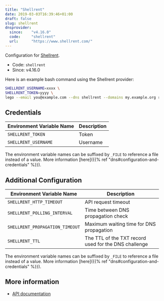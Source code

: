 ```yaml
---
title: "Shellrent"
date: 2019-03-03T16:39:46+01:00
draft: false
slug: shellrent
dnsprovider:
  since:    "v4.16.0"
  code:     "shellrent"
  url:      "https://www.shellrent.com/"
---
```


<!-- THIS DOCUMENTATION IS AUTO-GENERATED. PLEASE DO NOT EDIT. -->
<!-- providers/dns/shellrent/shellrent.toml -->
<!-- THIS DOCUMENTATION IS AUTO-GENERATED. PLEASE DO NOT EDIT. -->


Configuration for [Shellrent](https://www.shellrent.com/).


<!--more-->

- Code: `shellrent`
- Since: v4.16.0


Here is an example bash command using the Shellrent provider:

```bash
SHELLRENT_USERNAME=xxxx \
SHELLRENT_TOKEN=yyyy \
lego --email you@example.com --dns shellrent --domains my.example.org run
```




## Credentials

| Environment Variable Name | Description |
|-----------------------|-------------|
| `SHELLRENT_TOKEN` | Token |
| `SHELLRENT_USERNAME` | Username |

The environment variable names can be suffixed by `_FILE` to reference a file instead of a value.
More information [here]({{% ref "dns#configuration-and-credentials" %}}).


## Additional Configuration

| Environment Variable Name | Description |
|--------------------------------|-------------|
| `SHELLRENT_HTTP_TIMEOUT` | API request timeout |
| `SHELLRENT_POLLING_INTERVAL` | Time between DNS propagation check |
| `SHELLRENT_PROPAGATION_TIMEOUT` | Maximum waiting time for DNS propagation |
| `SHELLRENT_TTL` | The TTL of the TXT record used for the DNS challenge |

The environment variable names can be suffixed by `_FILE` to reference a file instead of a value.
More information [here]({{% ref "dns#configuration-and-credentials" %}}).




## More information

- [API documentation](https://api.shellrent.com/section/api2)

<!-- THIS DOCUMENTATION IS AUTO-GENERATED. PLEASE DO NOT EDIT. -->
<!-- providers/dns/shellrent/shellrent.toml -->
<!-- THIS DOCUMENTATION IS AUTO-GENERATED. PLEASE DO NOT EDIT. -->
